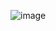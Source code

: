 ![image](https://user-images.githubusercontent.com/74056843/113513856-90b7b380-95a6-11eb-94e3-c8a97f476d28.png)
